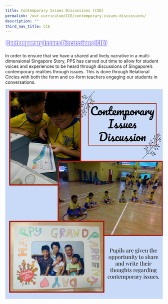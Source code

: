 ```yaml
---
title: Contemporary Issues Discussions (CID)
permalink: /our-curriculum/CCE/contemporary-issues-discussions/
description: ""
third_nav_title: CCE
---
```

<img src="/images/contempryissues.png" 
     style="width:65%">

In order to ensure that we have a shared and lively narrative in a multi-dimensional Singapore Story, PPS has carved out time to allow for student voices and experiences to be heard through discussions of Singapore’s contemporary realities through issues. This is done through Relational Circles with both the form and co-form teachers engaging our students in conversations.

![](/images/CID.jpeg)